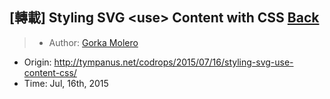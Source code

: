 ## [轉載] Styling SVG &lt;use&gt; Content with CSS [Back](./../post.md)

> - Author: [Gorka Molero](https://github.com/gorkamolero)
- Origin: http://tympanus.net/codrops/2015/07/16/styling-svg-use-content-css/
- Time: Jul, 16th, 2015
